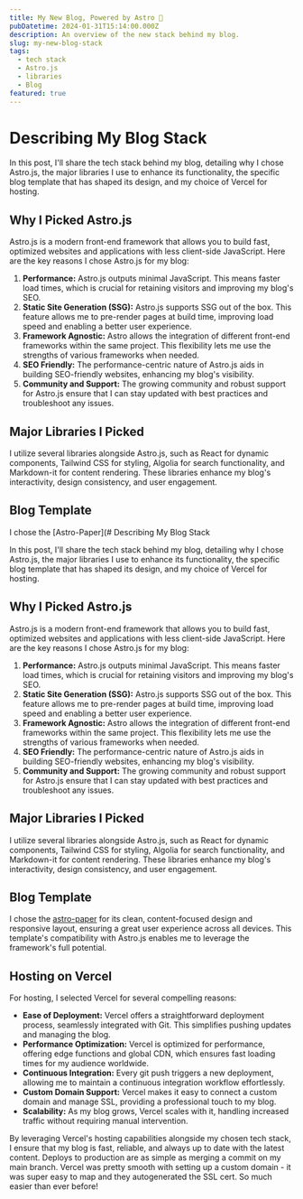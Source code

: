 ```yaml
---
title: My New Blog, Powered by Astro 🚀 
pubDatetime: 2024-01-31T15:14:00.000Z
description: An overview of the new stack behind my blog.
slug: my-new-blog-stack
tags:
  - tech stack
  - Astro.js
  - libraries
  - Blog
featured: true
---
```


# Describing My Blog Stack

In this post, I'll share the tech stack behind my blog, detailing why I chose Astro.js, the major libraries I use to enhance its functionality, the specific blog template that has shaped its design, and my choice of Vercel for hosting.

## Why I Picked Astro.js

Astro.js is a modern front-end framework that allows you to build fast, optimized websites and applications with less client-side JavaScript. Here are the key reasons I chose Astro.js for my blog:

1. **Performance:** Astro.js outputs minimal JavaScript. This means faster load times, which is crucial for retaining visitors and improving my blog's SEO.
2. **Static Site Generation (SSG):** Astro.js supports SSG out of the box. This feature allows me to pre-render pages at build time, improving load speed and enabling a better user experience.
3. **Framework Agnostic:** Astro allows the integration of different front-end frameworks within the same project. This flexibility lets me use the strengths of various frameworks when needed.
4. **SEO Friendly:** The performance-centric nature of Astro.js aids in building SEO-friendly websites, enhancing my blog's visibility.
5. **Community and Support:** The growing community and robust support for Astro.js ensure that I can stay updated with best practices and troubleshoot any issues.

## Major Libraries I Picked

I utilize several libraries alongside Astro.js, such as React for dynamic components, Tailwind CSS for styling, Algolia for search functionality, and Markdown-it for content rendering. These libraries enhance my blog's interactivity, design consistency, and user engagement.

## Blog Template

I chose the [Astro-Paper](# Describing My Blog Stack

In this post, I'll share the tech stack behind my blog, detailing why I chose Astro.js, the major libraries I use to enhance its functionality, the specific blog template that has shaped its design, and my choice of Vercel for hosting.

## Why I Picked Astro.js

Astro.js is a modern front-end framework that allows you to build fast, optimized websites and applications with less client-side JavaScript. Here are the key reasons I chose Astro.js for my blog:

1. **Performance:** Astro.js outputs minimal JavaScript. This means faster load times, which is crucial for retaining visitors and improving my blog's SEO.
2. **Static Site Generation (SSG):** Astro.js supports SSG out of the box. This feature allows me to pre-render pages at build time, improving load speed and enabling a better user experience.
3. **Framework Agnostic:** Astro allows the integration of different front-end frameworks within the same project. This flexibility lets me use the strengths of various frameworks when needed.
4. **SEO Friendly:** The performance-centric nature of Astro.js aids in building SEO-friendly websites, enhancing my blog's visibility.
5. **Community and Support:** The growing community and robust support for Astro.js ensure that I can stay updated with best practices and troubleshoot any issues.

## Major Libraries I Picked

I utilize several libraries alongside Astro.js, such as React for dynamic components, Tailwind CSS for styling, Algolia for search functionality, and Markdown-it for content rendering. These libraries enhance my blog's interactivity, design consistency, and user engagement.

## Blog Template

I chose the [astro-paper](https://github.com/satnaing/astro-paper) for its clean, content-focused design and responsive layout, ensuring a great user experience across all devices. This template's compatibility with Astro.js enables me to leverage the framework's full potential.

## Hosting on Vercel

For hosting, I selected Vercel for several compelling reasons:

- **Ease of Deployment:** Vercel offers a straightforward deployment process, seamlessly integrated with Git. This simplifies pushing updates and managing the blog.
- **Performance Optimization:** Vercel is optimized for performance, offering edge functions and global CDN, which ensures fast loading times for my audience worldwide.
- **Continuous Integration:** Every git push triggers a new deployment, allowing me to maintain a continuous integration workflow effortlessly.
- **Custom Domain Support:** Vercel makes it easy to connect a custom domain and manage SSL, providing a professional touch to my blog.
- **Scalability:** As my blog grows, Vercel scales with it, handling increased traffic without requiring manual intervention.

By leveraging Vercel's hosting capabilities alongside my chosen tech stack, I ensure that my blog is fast, reliable, and always up to date with the latest content. Deploys to production are as simple as merging a commit on my main branch. Vercel was pretty smooth with setting up a custom domain - it was super easy to map and they autogenerated the SSL cert. So much easier than ever before!
